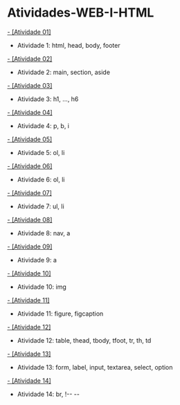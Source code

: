 # Atividades-WEB-I-HTML



[- [Atividade 01]](web_1/Atividade_1.html)
- Atividade 1: html, head, body, footer

[- [Atividade 02]](#web_1/Atividade_2.html)
- Atividade 2: main, section, aside

[- [Atividade 03]](#web_1/Atividade_3.html)
- Atividade 3: h1, ..., h6

[- [Atividade 04]](#web_1/Atividade_4.html)
- Atividade 4: p, b, i

[- [Atividade 05]](#web_1/Atividade_5.html)
- Atividade 5: ol, li

[- [Atividade 06]](#web_1/Atividade_6.html)
- Atividade 6: ol, li

[- [Atividade 07]](#web_1/Atividade_7.html)
- Atividade 7: ul, li

[- [Atividade 08]](#web_1/Atividade_8.html)
- Atividade 8: nav, a

[- [Atividade 09]](#web_1/Atividade_9.html)
- Atividade 9: a

[- [Atividade 10]](#web_1/Atividade_10.html)
- Atividade 10: img

[- [Atividade 11]](#web_1/Atividade_11.html)
- Atividade 11: figure, figcaption

[- [Atividade 12]](#web_1/Atividade_12.html)
- Atividade 12: table, thead, tbody, tfoot, tr, th, td
  
[- [Atividade 13]](#web_1/Atividade_13.html)
- Atividade 13: form, label, input, textarea, select, option

[- [Atividade 14]](#web_1/Atividade_14.html)
- Atividade 14: br, !-- --
